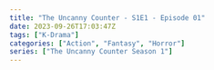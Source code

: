 ```yaml
---
title: "The Uncanny Counter - S1E1 - Episode 01"
date: 2023-09-26T17:03:47Z
tags: ["K-Drama"]
categories: ["Action", "Fantasy", "Horror"]
series: ["The Uncanny Counter Season 1"]
---
```



<mux-player stream-type="on-demand"
  src="https://kp3d-my.sharepoint.com/personal/ryoo_kp3d_onmicrosoft_com/_layouts/15/download.aspx?share=EdLgw9UqcnNGkPMKbpKl4MEBHnynlrRIWqtxE4_Ii7NEpw" metadata-video-title="The Uncanny Counter - S1E1 - Episode 01" prefer-playback="mse" controls>
  </mux-player>
  
  
  <script src="https://cdn.jsdelivr.net/npm/@mux/mux-player"></script>
  
 <script id="VADUcNmDwAkPAW4VY8x8tYn02fjdD1YSph026dAyHFNV00" type="application/ld+json">
 {
  "@context": "https://schema.org/",
  "@type": "VideoObject",
  "name": "The Uncanny Counter - S1E1 - Episode 01",
  "contentUrl": "https://stream.mux.com/VADUcNmDwAkPAW4VY8x8tYn02fjdD1YSph026dAyHFNV00.m3u8",
  "thumbnailUrl": "https://www.themoviedb.org/t/p/original/at4FfAlH8TvFbuvimRu9zcvHQCh.jpg?width=314&fit_mode=preserve&time=25",
  "uploadDate": "2023-09-26T17:03:47Z",
}

</script>